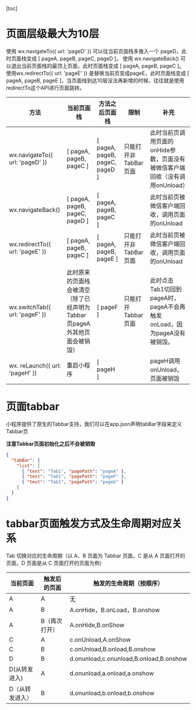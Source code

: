 [toc]

# 页面层级最大为10层

使用 wx.navigateTo({ url: 'pageD' }) 可以往当前页面栈多推入一个 pageD，此时页面栈变成 [ pageA, pageB, pageC, pageD ]。
使用 wx.navigateBack() 可以退出当前页面栈的最顶上页面，此时页面栈变成 [ pageA, pageB, pageC ]。
使用wx.redirectTo({ url: 'pageE' }) 是替换当前页变成pageE，此时页面栈变成 [ pageA, pageB, pageE ]，当页面栈到达10层没法再新增的时候，往往就是使用redirectTo这个API进行页面跳转。

| 方法                            | 当前页面栈                                                   | 方法之后页面栈                 | 限制                 | 补充                                                         |
| ------------------------------- | ------------------------------------------------------------ | ------------------------------ | -------------------- | ------------------------------------------------------------ |
| wx.navigateTo({ url: 'pageD' }) | [ pageA, pageB, pageC ]                                      | [ pageA, pageB, pageC, pageD ] | 只能打开非TabBar页面 | 此时当前页调用页面的onHide参数，页面没有被微信客户端回收（没有调用onUnload） |
| wx.navigateBack()               | [ pageA, pageB, pageC, pageD ]                               | [ pageA, pageB, pageC ]        |                      | 此时当前页被微信客户端回收，调用页面的onUnload               |
| wx.redirectTo({ url: 'pageE' }) | [ pageA, pageB, pageC ]                                      | [ pageA, pageB, pageE ]        | 只能打开非TabBar页面 | 此时当前页被微信客户端回收，调用页面的onUnload               |
| wx.switchTab({ url: 'pageF' })  | 此时原来的页面栈会被清空（除了已经声明为Tabbar页pageA外其他页面会被销毁） | [ pageF ]                      | 只能打开Tabbar页面   | 此时点击Tab1切回到pageA时，pageA不会再触发onLoad，因为pageA没有被销毁。 |
| wx. reLaunch({ url: 'pageH' })  | 重启小程序                                                   | [ pageH ]                      |                      | pageH调用onUnload，页面被销毁                                |

# 页面tabbar

小程序提供了原生的Tabbar支持，我们可以在app.json声明tabBar字段来定义Tabbar页

**注意Tabbar页面初始化之后不会被销毁**

```json
{
  "tabBar": {
    "list": [
      { "text": "Tab1", "pagePath": "pageA" },
      { "text": "Tab1", "pagePath": "pageF" },
      { "text": "Tab1", "pagePath": "pageG" }
    ]
  }
}
```

# tabbar页面触发方式及生命周期对应关系

Tab 切换对应的生命周期（以 A、B 页面为 Tabbar 页面，C 是从 A 页面打开的页面，D 页面是从 C 页面打开的页面为例）

| 当前页面        | 触发后的页面  | 触发的生命周期（按顺序）                |
| --------------- | ------------- | --------------------------------------- |
| A               | A             | 无                                      |
| A               | B             | A.onHide，B.onLoad，B.onshow            |
| A               | B（再次打开） | A.onHide,B.onShow                       |
| C               | A             | c.onUnload,A.onShow                     |
| C               | B             | c.onUnload,B.onload,B.onshow            |
| D               | B             | d.onunload,c.onunload,B.onload,B.onshow |
| D(从转发进入)   | A             | d.onunload,a.onload,a.onshow            |
| D（从转发进入） | B             | d.onunload,b.onload,b.onshow            |

